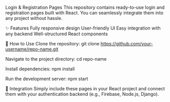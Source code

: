 Login & Registration Pages
This repository contains ready-to-use login and registration pages built with React. You can seamlessly integrate them into any project without hassle.

✨ Features
Fully responsive design
User-friendly UI
Easy integration with any backend
Well-structured React components

🚀 How to Use
Clone the repository:
git clone https://github.com/your-username/repo-name.git

Navigate to the project directory:
cd repo-name

Install dependencies:
npm install

Run the development server:
npm start

🔗 Integration
Simply include these pages in your React project and connect them with your authentication backend (e.g., Firebase, Node.js, Django).

